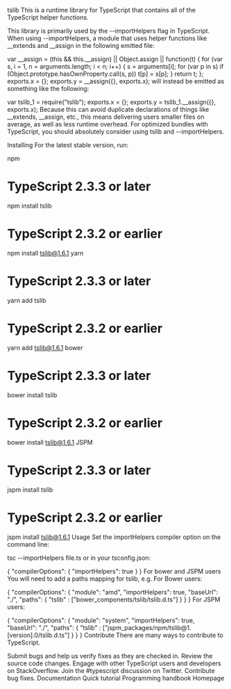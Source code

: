 tslib
This is a runtime library for TypeScript that contains all of the TypeScript helper functions.

This library is primarily used by the --importHelpers flag in TypeScript. When using --importHelpers, a module that uses helper functions like __extends and __assign in the following emitted file:

var __assign = (this && this.__assign) || Object.assign || function(t) {
    for (var s, i = 1, n = arguments.length; i < n; i++) {
        s = arguments[i];
        for (var p in s) if (Object.prototype.hasOwnProperty.call(s, p))
            t[p] = s[p];
    }
    return t;
};
exports.x = {};
exports.y = __assign({}, exports.x);
will instead be emitted as something like the following:

var tslib_1 = require("tslib");
exports.x = {};
exports.y = tslib_1.__assign({}, exports.x);
Because this can avoid duplicate declarations of things like __extends, __assign, etc., this means delivering users smaller files on average, as well as less runtime overhead. For optimized bundles with TypeScript, you should absolutely consider using tslib and --importHelpers.

Installing
For the latest stable version, run:

npm
# TypeScript 2.3.3 or later
npm install tslib

# TypeScript 2.3.2 or earlier
npm install tslib@1.6.1
yarn
# TypeScript 2.3.3 or later
yarn add tslib

# TypeScript 2.3.2 or earlier
yarn add tslib@1.6.1
bower
# TypeScript 2.3.3 or later
bower install tslib

# TypeScript 2.3.2 or earlier
bower install tslib@1.6.1
JSPM
# TypeScript 2.3.3 or later
jspm install tslib

# TypeScript 2.3.2 or earlier
jspm install tslib@1.6.1
Usage
Set the importHelpers compiler option on the command line:

tsc --importHelpers file.ts
or in your tsconfig.json:

{
    "compilerOptions": {
        "importHelpers": true
    }
}
For bower and JSPM users
You will need to add a paths mapping for tslib, e.g. For Bower users:

{
    "compilerOptions": {
        "module": "amd",
        "importHelpers": true,
        "baseUrl": "./",
        "paths": {
            "tslib" : ["bower_components/tslib/tslib.d.ts"]
        }
    }
}
For JSPM users:

{
    "compilerOptions": {
        "module": "system",
        "importHelpers": true,
        "baseUrl": "./",
        "paths": {
            "tslib" : ["jspm_packages/npm/tslib@1.[version].0/tslib.d.ts"]
        }
    }
}
Contribute
There are many ways to contribute to TypeScript.

Submit bugs and help us verify fixes as they are checked in.
Review the source code changes.
Engage with other TypeScript users and developers on StackOverflow.
Join the #typescript discussion on Twitter.
Contribute bug fixes.
Documentation
Quick tutorial
Programming handbook
Homepage
